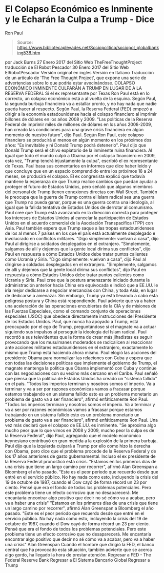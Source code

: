 # El Colapso Económico es Inminente y le Echarán la Culpa a Trump - Dice 
Ron Paul

> Source: https://www.bibliotecapleyades.net/Sociopolitica/sociopol_globalbanking538.htm

por Jack Burns 27 Enero 2017
del Sitio Web TheFreeThoughtProject
traducción de El Robot Pescador
30 Enero 2017
del Sitio Web ElRobotPescador
Versión original en ingles
Versión en Italiano
Traducción de un artículo de
'The Free Thought Project',
que expone una serie de advertencias
sobre lo que podría estar avecinándose.
COLAPSO ECONÓMICO INMINENTE
CULPARÁN A TRUMP EN LUGAR DE A LA RESERVA FEDERAL Si el ex representante por Texas Ron Paul está en lo correcto, un colapso económico está a al vuelta de la esquina. Según Paul, la segunda burbuja financiera va a estallar pronto, y no hay nada que nadie pueda hacer al respecto.
Según Paul, la Reserva Federal (FED) empezó a dirigir a la economía estadounidense hacia el colapso financiero al imprimir billones de dólares en los años 2008 y 2009.
"Las políticas de la Reserva Federal de imprimir miles de millones de dólares en los años 2008-2009, han creado las condiciones para una grave crisis financiera en algún momento de nuestro futuro", dijo Paul.
Según Ron Paul, este colapso financiero se producirá al menos en algún momento en los próximos dos años:
"Es inevitable y ni Donald Trump podrá detenerlo".
Paul dijo que Donald Trump será el chivo expiatorio de la inminente ruina financiera.
Al igual que todo el mundo culpó a Obama por el colapso financiero en 2009, esta vez, "Trump tendrá injustamente la culpa", escribió el ex representante de Texas.
Paul basa sus comentarios en informes que dice haber leído y que concluye que en un espacio comprendido entre los próximos 18 a 24 meses, se producirá el colapso. El ex congresista explicó que todavía mantiene la esperanza de que Trump realice cambios que puedan ayudar a proteger el futuro de Estados Unidos, pero señaló que algunos miembros del personal de Trump tienen conexiones directas con Wall Street.
También le preocupa que la guerra de Trump contra el Islam radical sea una guerra que Trump no pueda ganar, porque es una guerra contra una ideología, al igual que la fallida tentativa de Estados Unidos de derrotar al comunismo.
Paul cree que Trump está avanzando en la dirección correcta para proteger los intereses de Estados Unidos al cancelar la participación de Estados Unidos en el acuerdo comercial de la Asociación Transpacífica (TPP) con Asia.
Paul también espera que Trump saque a las tropas estadounidenses de los al menos 7 países en los que el país está actualmente desplegado e involucrado en conflictos militares.
"Digo simplemente: vuelvan a casa", dijo Paul al dirigirse a soldados desplegados en el extranjero. "Simplemente, salgamos de allí y dejemos que la gente local dirima sus conflictos", dijo Paul en respuesta a cómo Estados Unidos debe tratar puntos calientes como Ucrania y Siria.
"Digo simplemente: vuelvan a casa", dijo Paul al dirigirse a soldados desplegados en el extranjero.
"Simplemente, salgamos de allí y dejemos que la gente local dirima sus conflictos", dijo Paul en respuesta a cómo Estados Unidos debe tratar puntos calientes como Ucrania y Siria.
Paul cree que la postura amenazante iniciado durante la administración anterior hacia China era equivocada e indicó que a EE.UU. le iría mejor dedicarse a negociar mercancías con China, y toda Asia, en lugar de dedicarse a amenazar.
Sin embargo, Trump ya está llevando a cabo esta peligrosa postura y China está respondiendo. Paul advierte que va a haber una aceleración de las operaciones encubiertas de la CIA y de misiones de las Fuerzas Especiales, como el comando conjunto de operaciones especiales (JSOC) que obedece directamente instrucciones del Presidente de los Estados Unidos.
Paul, que nunca ha apoyado a Trump, está preocupado por el ego de Trump, preguntándose si el magnate va a actuar siguiendo sus impulsos al perseguir la ideología del Islam radical.
Paul recordó a sus televidentes que la forma de crear más jihadistas es seguir provocando que los musulmanes moderados se radicalicen al reaccionar ante acciones militares estadounidenses en el extranjero, exactamente lo mismo que Trump está haciendo ahora mismo. Paul elogió las acciones del presidente Obama para normalizar las relaciones con Cuba y espera que con todas las decisiones políticas que implemente el gobierno de Trump, el magnate mantenga la política que Obama implementó con Cuba y continúe con las negociaciones con su vecino más cercano en el Caribe. Paul señaló que piensa que la política de Estados Unidos ha creado un "sistema fallido" en el país.
"Todos los imperios terminan y nosotros somos el imperio. Va a terminar y va a ser por razones económicas vamos a fracasar porque estamos trabajando en un sistema fallido esto es un problema monetario un problema de gasto va a ser financiero", afirmó enfáticamente Ron Paul.
"Todos los imperios terminan y nosotros somos el imperio.
Va a terminar y va a ser por razones económicas vamos a fracasar porque estamos trabajando en un sistema fallido esto es un problema monetario un problema de gasto va a ser financiero", afirmó enfáticamente Ron Paul.
Una vez más declaró que el colapso de EE.UU. es inminente.
"Se aproxima algo mucho peor que lo que vimos en 2008 y 2009, mucho peor la culpa es de la Reserva Federal", dijo Paul, agregando que el modelo económico keynesiano contribuyó en gran medida a la explosión de la primera burbuja.
Paul dijo que la izquierda culpará a Trump por ello como hizo la derecha con Obama, pero dice que el problema procede de la Reserva Federal y de los 17 años anteriores de gasto gubernamental.
Incluso el ex presidente de la Reserva Federal pronosticó esta crisis.
"Estamos en los primeros días de una crisis que tiene un largo camino por recorrer", afirmó Alan Greenspan a Bloomberg el año pasado. "Este es el peor período que recuerdo desde que entré en el servicio público. No hay nada como esto, incluyendo la crisis del 19 de octubre de 1987, cuando el Dow cayó de forma récord un 23 por ciento. Pensé que era el fondo de todos los problemas potenciales. Pero este problema tiene un efecto corrosivo que no desaparecerá. Me encantaría encontrar algo positivo que decir no sé cómo va a acabar, pero va a haber una crisis"
"Estamos en los primeros días de una crisis que tiene un largo camino por recorrer", afirmó Alan Greenspan a Bloomberg el año pasado.
"Este es el peor período que recuerdo desde que entré en el servicio público. No hay nada como esto, incluyendo la crisis del 19 de octubre de 1987, cuando el Dow cayó de forma récord un 23 por ciento.
Pensé que era el fondo de todos los problemas potenciales.
Pero este problema tiene un efecto corrosivo que no desaparecerá. Me encantaría encontrar algo positivo que decir no sé cómo va a acabar, pero va a haber una crisis"
Alan Greenspan
Cuando el hombre que dirigió la FED, el banco central que ha provocado esta situación, también advierte que se acerca algo gordo, ha llegado la hora de prestar atención.
Regresar a FED - The Federal Reserve Bank
Regresar a El Sistema Bancario Global
Regresar a Trump
